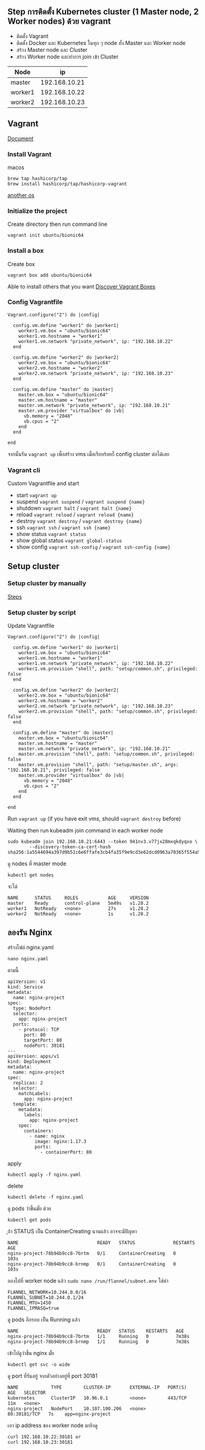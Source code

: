## Step การติดตั้ง Kubernetes cluster (1 Master node, 2 Worker nodes) ด้วย vagrant
* ติดตั้ง Vagrant
* ติดตั้ง Docker และ Kubernetes ในทุก ๆ  node ทั้ง Master และ Worker node
* สร้าง Master node และ Cluster
* สร้าง Worker node และทำการ join เข้า Cluster

| Node    |      ip       |
|---------|---------------|
| master  | 192.168.10.21 |
| worker1 | 192.168.10.22 |
| worker2 | 192.168.10.23 |

## Vagrant

[Document](https://developer.hashicorp.com/vagrant/tutorials/getting-started/getting-started-install)


### Install Vagrant
macos
```
brew tap hashicorp/tap
brew install hashicorp/tap/hashicorp-vagrant
```
[another os](https://developer.hashicorp.com/vagrant/install#macOS)

### Initialize the project
Create directory then run command line
```
vagrant init ubuntu/bionic64
```


### Install a box
Create box
```
vagrant box add ubuntu/bionic64
```
Able to install others that you want [Discover Vagrant Boxes](https://app.vagrantup.com/boxes/search)


### Config Vagrantfile
```
Vagrant.configure("2") do |config|

  config.vm.define "worker1" do |worker1|
    worker1.vm.box = "ubuntu/bionic64"
    worker1.vm.hostname = "worker1"
    worker1.vm.network "private_network", ip: "192.168.10.22"
  end

  config.vm.define "worker2" do |worker2|
    worker2.vm.box = "ubuntu/bionic64"
    worker2.vm.hostname = "worker2"
    worker2.vm.network "private_network", ip: "192.168.10.23"
  end

  config.vm.define "master" do |master|
    master.vm.box = "ubuntu/bionic64"
    master.vm.hostname = "master"
    master.vm.network "private_network", ip: "192.168.10.21"
    master.vm.provider "virtualbox" do |vb|
      vb.memory = "2048"
      vb.cpus = "2"
    end
  end

end
```

จากนั้นรัน `vagrant up` เพื่อสร้าง vms เมื่อเรียบร้อยก็ config cluster ต่อได้เลย

### Vagrant cli
Custom Vagrantfile and start
- start `vagrant up`
- suspend `vagrant suspend` / `vagrant suspend {name}`
- shutdown `vagrant halt` / `vagrant halt {name}`
- reload `vagrant reload` / `vagrant reload {name}`
- destroy `vagrant destroy` / `vagrant destroy {name}`
- ssh `vagrant ssh` / `vagrant ssh {name}`
- show status `vagrant status`
- show global status `vagrant global-status`
- show config `vagrant ssh-config` / `vagrant ssh-config {name}`


## Setup cluster

### Setup cluster by manually
[Steps](/docs/1master_2workers/MANUAL.md)

### Setup cluster by script
Update Vagrantfile
```
Vagrant.configure("2") do |config|

  config.vm.define "worker1" do |worker1|
    worker1.vm.box = "ubuntu/bionic64"
    worker1.vm.hostname = "worker1"
    worker1.vm.network "private_network", ip: "192.168.10.22"
    worker1.vm.provision "shell", path: "setup/common.sh", privileged: false
  end

  config.vm.define "worker2" do |worker2|
    worker2.vm.box = "ubuntu/bionic64"
    worker2.vm.hostname = "worker2"
    worker2.vm.network "private_network", ip: "192.168.10.23"
    worker2.vm.provision "shell", path: "setup/common.sh", privileged: false
  end

  config.vm.define "master" do |master|
    master.vm.box = "ubuntu/bionic64"
    master.vm.hostname = "master"
    master.vm.network "private_network", ip: "192.168.10.21"
    master.vm.provision "shell", path: "setup/common.sh", privileged: false
    master.vm.provision "shell", path: "setup/master.sh", args: "192.168.10.21", privileged: false
    master.vm.provider "virtualbox" do |vb|
      vb.memory = "2048"
      vb.cpus = "2"
    end
  end

end
```
Run `vagrant up` (if you have exit vms, should `vagrant destroy` before)

Waiting then run kubeadm join command in each worker node
```
sudo kubeadm join 192.168.10.21:6443 --token 941nv3.v77jx28mxqkdyqxo \
        --discovery-token-ca-cert-hash sha256:1a5544694a397d9b51c6e6ffafe3cb4fa35f9e9cd3e62dcd0963a70365f554a5
```

ดู nodes ที่ master mode
```
kubectl get nodes
```

จะได้
```
NAME      STATUS     ROLES           AGE     VERSION
master    Ready      control-plane   5m49s   v1.28.2
worker1   NotReady   <none>          27s     v1.28.2
worker2   NotReady   <none>          1s      v1.28.2
```

## ลองรัน Nginx
สร้างไฟล์ nginx.yaml
```
nano nginx.yaml
```

ตามนี้
```
apiVersion: v1
kind: Service
metadata:
  name: nginx-project
spec:
  type: NodePort
  selector:
    app: nginx-project
  ports:
    - protocol: TCP
      port: 80
      targetPort: 80
      nodePort: 30181
---
apiVersion: apps/v1
kind: Deployment
metadata:
  name: nginx-project
spec:
  replicas: 2
  selector:
    matchLabels:
      app: nginx-project
  template:
    metadata:
      labels:
        app: nginx-project
    spec:
      containers:
        - name: nginx
          image: nginx:1.17.3
          ports:
            - containerPort: 80
```

apply
```
kubectl apply -f nginx.yaml
```

delete
```
kubectl delete -f nginx.yaml
```

ดู pods ว่าขึ้นมั้ย ด้วย
```
kubectl get pods
```

ุถ้า STATUS เป็น ContainerCreating นานแล้ว อาจจะมีปัญหา
```
NAME                             READY   STATUS              RESTARTS   AGE
nginx-project-78b94b9cc8-7brtm   0/1     ContainerCreating   0          103s
nginx-project-78b94b9cc8-brnmp   0/1     ContainerCreating   0          103s
```

ลองไปที่ worker node แล้ว `sudo nano /run/flannel/subnet.env` ใส่ค่า
```
FLANNEL_NETWORK=10.244.0.0/16
FLANNEL_SUBNET=10.244.0.1/24
FLANNEL_MTU=1450
FLANNEL_IPMASQ=true
```

ดู pods อีกรอบ เป็น Running แล้ว
```
NAME                             READY   STATUS    RESTARTS   AGE
nginx-project-78b94b9cc8-7brtm   1/1     Running   0          7m38s
nginx-project-78b94b9cc8-brnmp   1/1     Running   0          7m38s
```

เข้าไปดูว่าขึ้น nginx มั้ย
```
kubectl get svc -o wide
```

ดู port ที่รันอยู่ จากตัวอย่างอยู่ที่ port 30181
```
NAME            TYPE        CLUSTER-IP       EXTERNAL-IP   PORT(S)        AGE   SELECTOR
kubernetes      ClusterIP   10.96.0.1        <none>        443/TCP        11m   <none>
nginx-project   NodePort    10.107.100.206   <none>        80:30181/TCP   7s    app=nginx-project
```

เอา ip address ของ worker node มายิงดู
```
curl 192.168.10.22:30181 or 
curl 192.168.10.23:30181
```